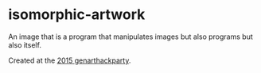 # isomorphic-artwork

An image that is a program that manipulates images but also programs but also itself.

Created at the [2015 genarthackparty](http://genarthackparty.com).
